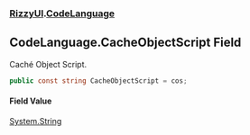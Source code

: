 ### [RizzyUI](RizzyUI 'RizzyUI').[CodeLanguage](RizzyUI.CodeLanguage 'RizzyUI.CodeLanguage')

## CodeLanguage.CacheObjectScript Field

Caché Object Script.

```csharp
public const string CacheObjectScript = cos;
```

#### Field Value
[System.String](https://docs.microsoft.com/en-us/dotnet/api/System.String 'System.String')